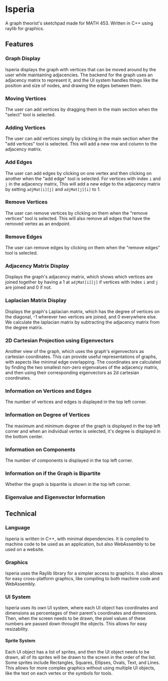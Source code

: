 # Isperia
A graph theorist's sketchpad made for MATH 453. Written in C++ using raylib for graphics.

## Features
### Graph Display
Isperia displays the graph with vertices that can be moved around by the user while maintaining adjacencies. The backend for the graph uses an adjacency matrix to represent it, and the UI system handles things like the position and size of nodes, and drawing the edges between them.
### Moving Vertices
The user can add vertices by dragging them in the main section when the "select" tool is selected.
### Adding Vertices
The user can add vertices simply by clicking in the main section when the "add vertices" tool is selected. This will add a new row and column to the adjacency matrix.
### Add Edges
The user can add edges by clicking on one vertex and then clicking on another when the "add edge" tool is selected. For vertices with index `i` and `j` in the adjacency matrix, This will add a new edge to the adjacency matrix by setting `adjMat[i][j]` and `adjMat[j][i]` to 1.
### Remove Vertices
The user can remove vertices by clicking on them when the "remove vertices" tool is selected. This will also remove all edges that have the removed vertex as an endpoint.
### Remove Edges
The user can remove edges by clicking on them when the "remove edges" tool is selected.
### Adjacency Matrix Display
Displays the graph's adjacency matrix, which shows which vertices are joined together by having a 1 at `adjMat[i][j]` if vertices with index `i` and `j` are joined and 0 if not.
### Laplacian Matrix Display
Displays the graph's Laplacian matrix, which has the degree of vertices on the diagonal, -1 wherever two vertices are joined, and 0 everywhere else. We calculate the laplacian matrix by subtracting the adjacency matrix from the degree matrix.
### 2D Cartesian Projection using Eigenvectors
Another view of the graph, which uses the graph's eigenvectors as cartesian coordinates. This can provide useful representations of graphs, with aspects like minimal edge overlapping. The coordinates are calculated by finding the two smallest non-zero eigenvalues of the adjacency matrix, and then using their corresponding eigenvectors as 2d cartesian coordinates.
### Information on Vertices and Edges
The number of vertices and edges is displayed in the top left corner.
### Information on Degree of Vertices
The maximum and minimum degree of the graph is displayed in the top left corner and when an individual vertex is selected, it's degree is displayed in the bottom center.
### Information on Components
The number of components is displayed in the top left corner.
### Information on if the Graph is Bipartite
Whether the graph is bipartite is shown in the top left corner.
### Eigenvalue and Eigenvector Information

## Technical
### Language
Isperia is written in C++, with minimal dependencies. It is compiled to machine code to be used as an application, but also WebAssembly to be used on a website.
### Graphics
Isperia uses the Raylib library for a simpler access to graphics. It also allows for easy cross-platform graphics, like compiling to both machine code and WebAssembly.
### UI System
Isperia uses its own UI system, where each UI object has coordinates and dimensions as percentages of their parent's coordinates and dimensions. Then, when the screen needs to be drawn, the pixel values of these numbers are passed down throught the objects. This allows for easy resizability.
#### Sprite System
Each UI object has a list of sprites, and then the UI object needs to be drawn, all of its sprites will be drawn to the screen in the order of the list. Some sprites include Rectangles, Squares, Ellipses, Ovals, Text, and Lines. This allows for more complex graphics without using multiple UI objects, like the text on each vertex or the symbols for tools.
